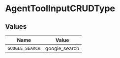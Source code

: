 # AgentToolInputCRUDType


## Values

| Name            | Value           |
| --------------- | --------------- |
| `GOOGLE_SEARCH` | google_search   |